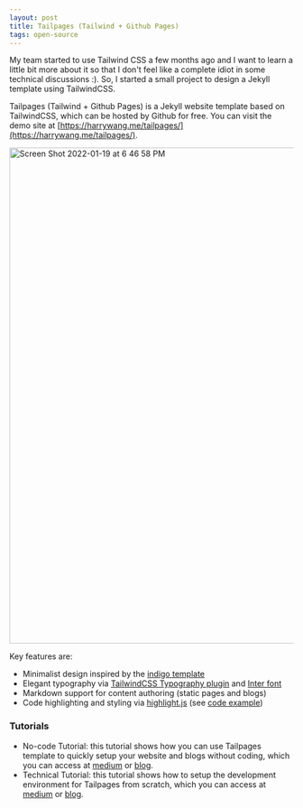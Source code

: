 ```yaml
---
layout: post
title: Tailpages (Tailwind + Github Pages)
tags: open-source
---
```


My team started to use Tailwind CSS a few months ago and I want to learn a little bit more about it so that I don't feel like a complete idiot in some technical discussions :). So, I started a small project to design a Jekyll template using TailwindCSS.

Tailpages (Tailwind + Github Pages) is a Jekyll website template based on TailwindCSS, which can be hosted by Github for free. You can visit the demo site at [https://harrywang.me/tailpages/](https://harrywang.me/tailpages/).

<img width="879" alt="Screen Shot 2022-01-19 at 6 46 58 PM" src="https://user-images.githubusercontent.com/595772/150410338-6efaaf76-cd2a-470e-82fa-d1f89aacf702.png">

Key features are:

- Minimalist design inspired by the [indigo template](https://github.com/sergiokopplin/indigo)
- Elegant typography via [TailwindCSS Typography plugin](https://tailwindcss.com/docs/typography-plugin) and [Inter font](https://rsms.me/inter/)
- Markdown support for content authoring (static pages and blogs)
- Code highlighting and styling via [highlight.js](https://highlightjs.org/) (see [code example](http://harrywang.me/tailpages/2022/01/12/tailpages-tutorial-technical.html))


### Tutorials
- No-code Tutorial: this tutorial shows how you can use Tailpages template to quickly setup your website and blogs without coding, which you can access at [medium](https://harrywang.medium.com/introducing-tailpages-tailwind-github-pages-89903c52d3ec) or [blog](http://harrywang.me/tailpages/2022/01/11/tailpages-tutorial-nocode.html).
- Technical Tutorial: this tutorial shows how to setup the development environment for Tailpages from scratch, which you can access at [medium](https://harrywang.medium.com/developing-tailpages-a-jekyll-template-based-on-tailwind-css-b8b51e60e25b) or [blog](http://harrywang.me/tailpages/2022/01/12/tailpages-tutorial-technical.html). 
